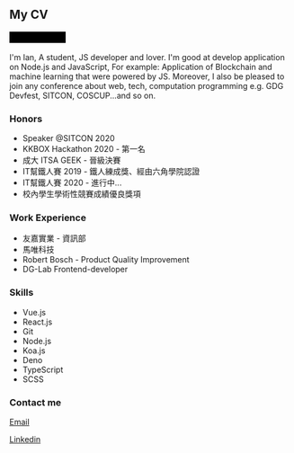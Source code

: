 ## My CV

![intro](https://github.com/ianchen0119/ianchen0119/blob/master/minifesto.gif)

I'm Ian,
A student, JS developer and lover.
I'm good at develop application on Node.js and JavaScript, For example: Application of Blockchain and machine learning that were powered by JS.
Moreover, I also be pleased to join any conference about web, tech, computation programming e.g. GDG Devfest, SITCON, COSCUP...and so on.

### Honors

- Speaker @SITCON 2020
- KKBOX Hackathon 2020 - 第一名
- 成大 ITSA GEEK - 晉級決賽
- IT幫鐵人賽 2019 - 鐵人練成獎、經由六角學院認證
- IT幫鐵人賽 2020 - 進行中...
- 校內學生學術性競賽成績優良獎項

### Work Experience

- 友嘉實業 - 資訊部
- 馬唯科技
- Robert Bosch - Product Quality Improvement
- DG-Lab Frontend-developer

### Skills

- Vue.js
- React.js
- Git
- Node.js
- Koa.js
- Deno
- TypeScript
- SCSS

### Contact me

[Email](ychen.desl@gmail.com)

[Linkedin](www.linkedin.com/in/ian-chen-88b70b1aa)
